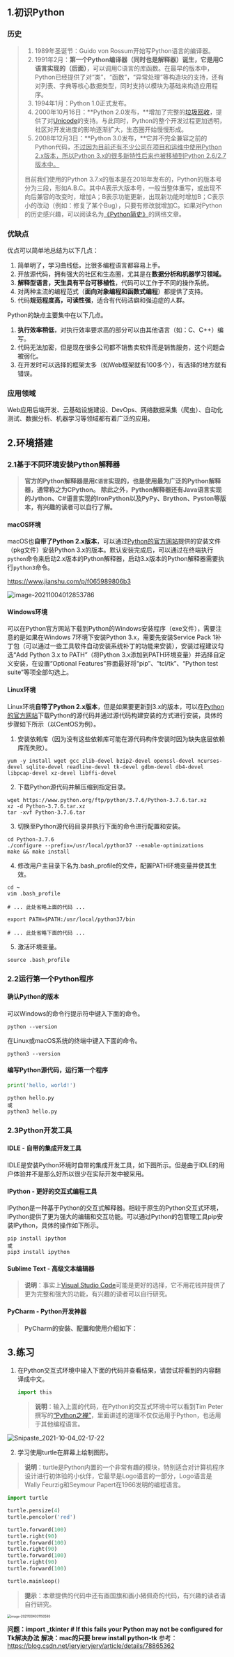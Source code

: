 ## 1.初识Python

### 历史

> 1. 1989年圣诞节：Guido von Rossum开始写Python语言的编译器。
> 2. 1991年2月：**第一个Python编译器（同时也是解释器）诞生，它是用C语言实现的（后面）**，可以调用C语言的库函数。在最早的版本中，Python已经提供了对“类”，“函数”，“异常处理”等构造块的支持，还有对列表、字典等核心数据类型，同时支持以模块为基础来构造应用程序。
> 3. 1994年1月：Python 1.0正式发布。
> 4. 2000年10月16日：**Python 2.0发布，**增加了完整的[垃圾回收](https://zh.wikipedia.org/wiki/%E5%9E%83%E5%9C%BE%E5%9B%9E%E6%94%B6_(%E8%A8%88%E7%AE%97%E6%A9%9F%E7%A7%91%E5%AD%B8))，提供了对[Unicode](https://zh.wikipedia.org/wiki/Unicode)的支持。与此同时，Python的整个开发过程更加透明，社区对开发进度的影响逐渐扩大，生态圈开始慢慢形成。
> 5. 2008年12月3日：**Python 3.0发布，**它并不完全兼容之前的Python代码，<u>不过因为目前还有不少公司在项目和运维中使用Python 2.x版本，所以Python 3.x的很多新特性后来也被移植到Python 2.6/2.7版本中。</u>
>
> 目前我们使用的Python 3.7.x的版本是在2018年发布的，Python的版本号分为三段，形如A.B.C。其中A表示大版本号，一般当整体重写，或出现不向后兼容的改变时，增加A；B表示功能更新，出现新功能时增加B；C表示小的改动（例如：修复了某个Bug），只要有修改就增加C。如果对Python的历史感兴趣，可以阅读名为[《Python简史》](http://www.cnblogs.com/vamei/archive/2013/02/06/2892628.html)的网络文章。

### 优缺点

优点可以简单地总结为以下几点：

1. 简单明了，学习曲线低，比很多编程语言都容易上手。
2. 开放源代码，拥有强大的社区和生态圈，尤其是在**数据分析和机器学习领域。**
3. **解释型语言，天生具有平台可移植性**，代码可以工作于不同的操作系统。
4. 对两种主流的编程范式（**面向对象编程和函数式编程**）都提供了支持。
5. 代码**规范程度高，可读性强**，适合有代码洁癖和强迫症的人群。



Python的缺点主要集中在以下几点。

1. **执行效率稍低**，对执行效率要求高的部分可以由其他语言（如：C、C++）编写。
2. 代码无法加密，但是现在很多公司都不销售卖软件而是销售服务，这个问题会被弱化。
3. 在开发时可以选择的框架太多（如Web框架就有100多个），有选择的地方就有错误。



### 应用领域

Web应用后端开发、云基础设施建设、DevOps、网络数据采集（爬虫）、自动化测试、数据分析、机器学习等领域都有着广泛的应用。



## 2.环境搭建

### 2.1基于不同环境安装Python解释器

> **官方的Python解释器是用`C语言`实现的，也是使用最为广泛的Python解释器，通常称之为CPython。**
> **除此之外，Python解释器还有Java语言实现的Jython、C#语言实现的IronPython以及PyPy、Brython、Pyston等版本，有兴趣的读者可以自行了解。**

#### macOS环境

macOS也**自带了Python 2.x版本**，可以通过[Python的官方网站](https://www.python.org)提供的安装文件（pkg文件）安装Python 3.x的版本。默认安装完成后，可以通过在终端执行`python`命令来启动2.x版本的Python解释器，启动3.x版本的Python解释器需要执行`python3`命令。

https://www.jianshu.com/p/f065989806b3

![image-20211004012853786](https://gitee.com/code0002/blog-img/raw/master/img/Python%E7%8E%AF%E5%A2%83%E9%85%8D%E7%BD%AE.png)



#### Windows环境

可以在Python官方网站下载到Python的Windows安装程序（exe文件），需要注意的是如果在Windows 7环境下安装Python 3.x，需要先安装Service Pack 1补丁包（可以通过一些工具软件自动安装系统补丁的功能来安装），安装过程建议勾选“Add Python 3.x to PATH”（将Python 3.x添加到PATH环境变量）并选择自定义安装，在设置“Optional Features”界面最好将“pip”、“tcl/tk”、“Python test suite”等项全部勾选上。

#### Linux环境

Linux环境**自带了Python 2.x版本**，但是如果要更新到3.x的版本，可以在[Python的官方网站](https://www.python.org)下载Python的源代码并通过源代码构建安装的方式进行安装，具体的步骤如下所示（以CentOS为例）。

1. 安装依赖库（因为没有这些依赖库可能在源代码构件安装时因为缺失底层依赖库而失败）。

```Shell
yum -y install wget gcc zlib-devel bzip2-devel openssl-devel ncurses-devel sqlite-devel readline-devel tk-devel gdbm-devel db4-devel libpcap-devel xz-devel libffi-devel
```

2. 下载Python源代码并解压缩到指定目录。

```Shell
wget https://www.python.org/ftp/python/3.7.6/Python-3.7.6.tar.xz
xz -d Python-3.7.6.tar.xz
tar -xvf Python-3.7.6.tar
```

3. 切换至Python源代码目录并执行下面的命令进行配置和安装。

```Shell
cd Python-3.7.6
./configure --prefix=/usr/local/python37 --enable-optimizations
make && make install
```

4. 修改用户主目录下名为.bash_profile的文件，配置PATH环境变量并使其生效。

```Shell
cd ~
vim .bash_profile
```

```Shell
# ... 此处省略上面的代码 ...

export PATH=$PATH:/usr/local/python37/bin

# ... 此处省略下面的代码 ...
```

5. 激活环境变量。

```Shell
source .bash_profile
```



### 2.2运行第一个Python程序

#### 确认Python的版本

可以Windows的命令行提示符中键入下面的命令。

```Shell
python --version
```
在Linux或macOS系统的终端中键入下面的命令。

```Shell
python3 --version
```

#### 编写Python源代码，运行第一个程序

```python
print('hello, world!')
```



```shell
python hello.py
或
python3 hello.py
```



### 2.3Python开发工具

#### IDLE - 自带的集成开发工具

IDLE是安装Python环境时自带的集成开发工具，如下图所示。但是由于IDLE的用户体验并不是那么好所以很少在实际开发中被采用。

#### IPython - 更好的交互式编程工具

IPython是一种基于Python的交互式解释器。相较于原生的Python交互式环境，IPython提供了更为强大的编辑和交互功能。可以通过Python的包管理工具pip安装IPython，具体的操作如下所示。

```shell
pip install ipython
或
pip3 install ipython
```

#### Sublime Text - 高级文本编辑器

> **说明**：事实上[Visual Studio Code](https://code.visualstudio.com/)可能是更好的选择，它不用花钱并提供了更为完整和强大的功能，有兴趣的读者可以自行研究。

#### PyCharm - Python开发神器

> **PyCharm的安装、配置和使用介绍如下：**





## 3.练习

1. 在Python交互式环境中输入下面的代码并查看结果，请尝试将看到的内容翻译成中文。

    ```Python
    import this
    ```

    > **说明**：输入上面的代码，在Python的交互式环境中可以看到Tim Peter撰写的[“Python之禅”](../Python之禅.md)，里面讲述的道理不仅仅适用于Python，也适用于其他编程语言。
    >
    > 

![Snipaste_2021-10-04_02-17-22](https://gitee.com/code0002/blog-img/raw/master/img/Snipaste_2021-10-04_02-17-2234.png)



2. 学习使用turtle在屏幕上绘制图形。

> **说明**：turtle是Python内置的一个非常有趣的模块，特别适合对计算机程序设计进行初体验的小伙伴，它最早是Logo语言的一部分，Logo语言是Wally Feurzig和Seymour Papert在1966发明的编程语言。

```Python
import turtle

turtle.pensize(4)
turtle.pencolor('red')

turtle.forward(100)
turtle.right(90)
turtle.forward(100)
turtle.right(90)
turtle.forward(100)
turtle.right(90)
turtle.forward(100)

turtle.mainloop()
```

> **提示**：本章提供的代码中还有画国旗和画小猪佩奇的代码，有兴趣的读者请自行研究。



<img src="https://gitee.com/code0002/blog-img/raw/master/img/image-20211004031150593.png" alt="image-20211004031150593" style="zoom:50%;" />



**问题：import _tkinter # If this fails your Python may not be configured for Tk解决办法**
**解决：mac的只要 brew install python-tk**
参考：https://blog.csdn.net/jeryjeryjery/article/details/78865362



